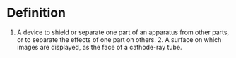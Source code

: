 # Definition

1.  A device to shield or separate one part of an apparatus from other
    parts, or to separate the effects of one part on others. 2. A
    surface on which images are displayed, as the face of a cathode-ray
    tube.
